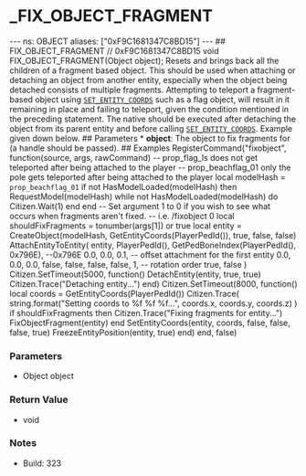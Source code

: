 # _FIX_OBJECT_FRAGMENT

--- ns: OBJECT aliases: ["0xF9C1681347C8BD15"] --- ## FIX_OBJECT_FRAGMENT  // 0xF9C1681347C8BD15 void FIX_OBJECT_FRAGMENT(Object object);  Resets and brings back all the children of a fragment based object. This should be used when attaching or detaching an object from another entity, especially when the object being detached consists of multiple fragments.  Attempting to teleport a fragment-based object using [`SET_ENTITY_COORDS`](#_0x06843DA7060A026B) such as a flag object, will result in it remaining in place and failing to teleport, given the condition mentioned in the preceding statement.  The native should be executed after detaching the object from its parent entity and before calling [`SET_ENTITY_COORDS`](#_0x06843DA7060A026B).  Example given down below.   ## Parameters * **object**: The object to fix fragments for (a handle should be passed).  ## Examples RegisterCommand("fixobject", function(source, args, rawCommand) -- prop_flag_ls does not get teleported after being attached to the player -- prop_beachflag_01 only the pole gets teleported after being attached to the player local modelHash = `prop_beachflag_01` if not HasModelLoaded(modelHash) then RequestModel(modelHash) while not HasModelLoaded(modelHash) do Citizen.Wait(1) end end  -- Set argument 1 to 0 if you wish to see what occurs when fragments aren't fixed. -- i.e. /fixobject 0 local shouldFixFragments = tonumber(args[1]) or true  local entity = CreateObject(modelHash, GetEntityCoords(PlayerPedId()), true, false, false) AttachEntityToEntity( entity, PlayerPedId(), GetPedBoneIndex(PlayerPedId(), 0x796E), --0x796E 0.0, 0.0, 0.1, -- offset attachment for the first entity 0.0, 0.0, 0.0, false, false, false, false, 1, -- rotation order true, false )  Citizen.SetTimeout(5000, function() DetachEntity(entity, true, true) Citizen.Trace("Detaching entity...") end)  Citizen.SetTimeout(8000, function() local coords = GetEntityCoords(PlayerPedId()) Citizen.Trace( string.format("Setting coords to %f %f %f...", coords.x, coords.y, coords.z) ) if shouldFixFragments then Citizen.Trace("Fixing fragments for entity...") FixObjectFragment(entity) end SetEntityCoords(entity, coords, false, false, false, true) FreezeEntityPosition(entity, true) end) end, false)

### Parameters
* Object object

### Return Value
* void

### Notes
* Build: 323


